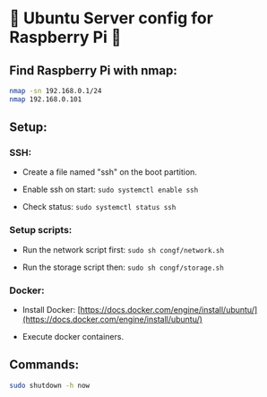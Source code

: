 # 🐧 Ubuntu Server config for Raspberry Pi 🍓

## Find Raspberry Pi with nmap:

```sh
nmap -sn 192.168.0.1/24
nmap 192.168.0.101
```

## Setup:

### SSH:

- Create a file named "ssh" on the boot partition.

- Enable ssh on start: `sudo systemctl enable ssh`

- Check status: `sudo systemctl status ssh`

### Setup scripts:

- Run the network script first: `sudo sh congf/network.sh`

- Run the storage script then: `sudo sh congf/storage.sh`

### Docker:

- Install Docker: [https://docs.docker.com/engine/install/ubuntu/](https://docs.docker.com/engine/install/ubuntu/)

- Execute docker containers.

## Commands:

```sh
sudo shutdown -h now
```
